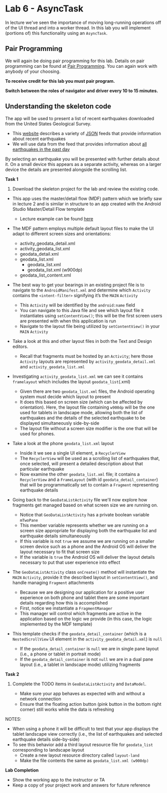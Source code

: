 # Lab 6 - AsyncTask

In lecture we've seen the importance of moving long-running operations off of the UI thread and into a worker thread. In this lab you will implement (portions of) this functionality using an `AsyncTask`.

## Pair Programming

We will again be doing pair programming for this lab.  Details on pair programming can be found at [Pair Programming](../docs/PAIR_PROGRAMMING.md).  You can again work with anybody of your choosing.

**To receive credit for this lab you must pair program.**

**Switch between the roles of navigator and driver every 10 to 15
minutes.**

## Understanding the skeleton code

The app will be used to present a list of recent earthquakes downloaded from the United States Geological Survey.
  * This [website](https://earthquake.usgs.gov/earthquakes/feed/v1.0/geojson.php) describes a variety of [JSON](http://www.json.org/) feeds that provide information about recent earthquakes
  * We will use data from the feed that provides information about [all earthquakes in the past day](https://earthquake.usgs.gov/earthquakes/feed/v1.0/summary/all_day.geojson)

By selecting an earthquake you will be presented with further details about it. On a small device this appears as a separate activity, whereas on a larger device the details are presented alongside the scrolling list.

**Task 1**

1. Download the skeleton project for the lab and review the existing code.
  * This app uses the master/detail flow (MDF) pattern which we briefly saw in lecture 2 and is similar in structure to an app created with the Android Studio Master/Detail Flow template
    * Lecture example can be found [here](https://github.com/hpowell20/cs2063-winter-2020-examples/tree/master/Lecture2/MDFDemo)

  * The MDF pattern employs multiple default layout files to make the UI adapt to different screen sizes and orientations:
    * activity_geodata_detail.xml
    * activity_geodata_list.xml
    * geodata_detail.xml
    * geodata_list.xml
      * geodata_list.xml
      * geodata_list.xml (w900dp)
    * geodata_list_content.xml

* The best way to get your bearings in an existing project file is to navigate to the `AndroidManifest.xml` and determine which `Activity` contains the `<intent-filter>` signifying it’s the `MAIN` `Activity`
  * This `Activity` will be identified by the `android:name` field
  * You can navigate to this Java file and see which layout file it instantiates using `setContentView()`; this will be the first screen users are presented with when this application is run
  * Navigate to the layout file being utilized by `setContentView()` in your `MAIN` `Activity`

* Take a look at this and other layout files in both the Text and Design editors.  
  * Recall that fragments must be hosted by an `Activity`; here those `Activity` layouts are represented by `activity_geodata_detail.xml` and `activity_geodata_list.xml`

* Investigating `activity_geodata_list.xml` we can see it contains `framelayout` which includes the layout `geodata_list`(.xml)
  * Given there are two `geodata_list.xml` files, the Android operating system must decide which layout to present
  * It does this based on screen size (which can be affected by orientation). Here, the layout file containing `w900dp` will be the one used for tablets in landscape mode, allowing both the list of earthquakes and the details of the selected earthquake to be displayed simultaneously side-by-side
  * The layout file without a screen size modifier is the one that will be used for phones.

* Take a look at the phone `geodata_list.xml` layout
  * Inside it we see a single UI element, a `RecyclerView`
  * The `RecyclerView` will be used as a scrolling list of earthquakes that, once selected, will present a detailed description about that particular earthquake
  * Now examine the other `geodata_list.xml` file; it contains a `RecyclerView` and a `FrameLayout` (with id `geodata_detail_container`) that will be programmatically set to contain a `Fragment` representing earthquake details

* Going back to the `GeoDataListActivity` file we'll now explore how fragments get managed based on what screen size we are running on.
  * Notice that `GeoDataListActivity` has a private boolean variable `mTwoPane`
  * This member variable represents whether we are running on a screen size appropriate for displaying both the earthquake list and earthquake details simultaneously
  * If this variable is not `true` we assume we are running on a smaller screen device such as a phone and the Android OS will deliver the layout necessary to fit that screen size
  * If the variable is `true` the Android OS will deliver the layout details necessary to put that user experience into effect

* The `GeoDataListActivity` class `onCreate()` method will instantiate the `MAIN` `Activity`, provide it the described layout in `setContentView()`, and handle managing `Fragment` attachments
  * Because we are designing our application for a positive user experience on both phone and tablet there are some important details regarding how this is accomplished
  * First, notice we instantiate a `FragmentManager`
  * This manager will control which fragments are active in the application based on the logic we provide (in this case, the logic implemented by the MDF template)

* This template checks if the `geodata_detail_container` (which is a `NestedScrollView` UI element in the `activity_geodata_detail.xml`) is `null`
  * If the `geodata_detail_container` is `null` we are in single pane layout (i.e., a phone or tablet in portrait mode)
  * If the `geodata_detail_container` is not `null` we are in a dual pane layout (i.e., a tablet in landscape mode) utilizing fragments

**Task 2**

1. Complete the TODO items in `GeoDataListActivity` and `DataModel`.

   * Make sure your app behaves as expected with and without a network connection
   * Ensure that the floating action button (pink button in the bottom right corner) still works while the data is refreshing

NOTES:
* When using a phone it will be difficult to test that your app displays the tablet landscape view correctly (i.e., the list of earthquakes and selected earthquake details side-by-side)
* To see this behavior add a third layout resource file for `geodata_list` corresponding to landscape layout
  * Create a new layout resource directory called `layout-land`
  * Make the file contents the same as `geodata_list.xml (w900dp)`


**Lab Completion**

* Show the working app to the instructor or TA
* Keep a copy of your project work and answers for future reference
